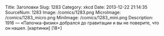 Title: Заголовки 
Slug: 1283 
Category: xkcd 
Date: 2013-12-22 21:14:35 
SourceNum: 1283 
Image: /comics/1283.png 
MicroImage: /comics/1283_micro.png 
MiniImage: /comics/1283_mini.png 
Description: 1916 — «Папочка-физик» добрался до гравитации и вы не поверите, что он нашел. [картинки] [18+] 

